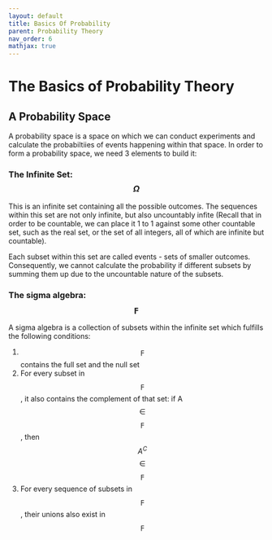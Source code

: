 ```yaml
---
layout: default
title: Basics Of Probability
parent: Probability Theory
nav_order: 6
mathjax: true
---
```


# The Basics of Probability Theory
## A Probability Space

A probability space is a space on which we can conduct experiments and calculate the probabiltiies of events happening within that space. In order to form a probability space, we need 3 elements to build it:

### The Infinite Set: $$\Omega$$
This is an infinite set containing all the possible outcomes. The sequences within this set are not only infinite, but also uncountably infite (Recall that in order to be countable, we can place it 1 to 1 against some other countable set, such as the real set, or the set of all integers, all of which are infinite but countable).

Each subset within this set are called events - sets of smaller outcomes. Consequently, we cannot calculate the probability if different subsets by summing them up due to the uncountable nature of the subsets.

### The sigma algebra: $$\digamma$$
A sigma algebra is a collection of subsets within the infinite set which fulfills the following conditions:
1. $$\digamma$$ contains the full set and the null set
2. For every subset in $$\digamma$$, it also contains the complement of that set: if A $$\in$$ $$\digamma$$, then $$A^C$$ $$\in$$ $$\digamma$$
3. For every sequence of subsets in $$\digamma$$, their unions also exist in $$\digamma$$
